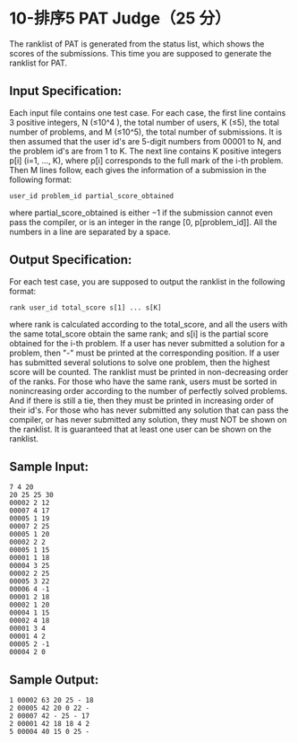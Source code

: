 #  10-排序5 PAT Judge（25 分）
The ranklist of PAT is generated from the status list, which shows the scores of the submissions. This time you are supposed to generate the ranklist for PAT.

## Input Specification:

Each input file contains one test case. For each case, the first line contains 3 positive integers, N (≤10^4 ), the total number of users, K (≤5), the total number of problems, and M (≤10^5), the total number of submissions. It is then assumed that the user id's are 5-digit numbers from 00001 to N, and the problem id's are from 1 to K. The next line contains K positive integers p[i] (i=1, ..., K), where p[i] corresponds to the full mark of the i-th problem. Then M lines follow, each gives the information of a submission in the following format:
```
user_id problem_id partial_score_obtained
```
where partial_score_obtained is either −1 if the submission cannot even pass the compiler, or is an integer in the range [0, p[problem_id]]. All the numbers in a line are separated by a space.

## Output Specification:
For each test case, you are supposed to output the ranklist in the following format:
```
rank user_id total_score s[1] ... s[K]
```
where rank is calculated according to the total_score, and all the users with the same total_score obtain the same rank; and s[i] is the partial score obtained for the i-th problem. If a user has never submitted a solution for a problem, then "-" must be printed at the corresponding position. If a user has submitted several solutions to solve one problem, then the highest score will be counted.
The ranklist must be printed in non-decreasing order of the ranks. For those who have the same rank, users must be sorted in nonincreasing order according to the number of perfectly solved problems. And if there is still a tie, then they must be printed in increasing order of their id's. For those who has never submitted any solution that can pass the compiler, or has never submitted any solution, they must NOT be shown on the ranklist. It is guaranteed that at least one user can be shown on the ranklist.

## Sample Input:
```
7 4 20
20 25 25 30
00002 2 12
00007 4 17
00005 1 19
00007 2 25
00005 1 20
00002 2 2
00005 1 15
00001 1 18
00004 3 25
00002 2 25
00005 3 22
00006 4 -1
00001 2 18
00002 1 20
00004 1 15
00002 4 18
00001 3 4
00001 4 2
00005 2 -1
00004 2 0
```
## Sample Output:
```
1 00002 63 20 25 - 18
2 00005 42 20 0 22 -
2 00007 42 - 25 - 17
2 00001 42 18 18 4 2
5 00004 40 15 0 25 -
```
